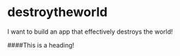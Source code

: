 # destroytheworld
I want to build an app that effectively destroys the world!

####This is a heading!
